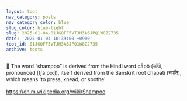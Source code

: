 ```yaml
---
layout: toot
nav_category: posts
nav_category_color: blue
slug_color: blue-light
slug: 2025-01-04-01JGQFF5VTJH3A6JPQ1W8Z2735
date: '2025-01-04 10:39:00 +0900'
toot_id: 01JGQFF5VTJH3A6JPQ1W8Z2735
archive: toots
---
```

<p>📝 The word “shampoo” is derived from the Hindi word cā̃pō (चाँपो, pronounced [tʃãːpoː]), itself derived from the Sanskrit root chapati (चपति), which means 'to press, knead, or soothe'.<br><br><a href="https://en.m.wikipedia.org/wiki/Shampoo" rel="nofollow noreferrer noopener" target="_blank">https://en.m.wikipedia.org/wiki/Shampoo</a></p>

